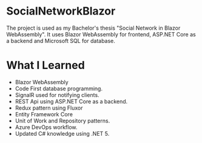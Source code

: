 # SocialNetworkBlazor

The project is used as my Bachelor's thesis "Social Network in Blazor WebAssembly". It uses Blazor WebAssembly for frontend, ASP.NET Core as a backend and Microsoft SQL for database.

# What I Learned

* Blazor WebAssembly
* Code First database programming.
* SignalR used for notifying clients.
* REST Api using ASP.NET Core as a backend.
* Redux pattern using Fluxor
* Entity Framework Core
* Unit of Work and Repository patterns.
* Azure DevOps workflow.
* Updated C# knowledge using .NET 5.

